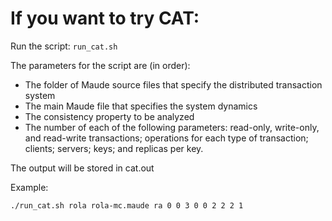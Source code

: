 # If you want to try CAT:

Run the script: ```run_cat.sh```

The parameters for the script are (in order):

- The folder of Maude source files that specify the distributed transaction system
- The main Maude file that specifies the system dynamics
- The consistency property to be analyzed<br />
- The number of each of the following parameters: read-only, write-only, and read-write transactions; operations for each type of transaction; clients; servers; keys; and replicas per key.

The output will be stored in cat.out

Example:
```
./run_cat.sh rola rola-mc.maude ra 0 0 3 0 0 2 2 2 1
```
